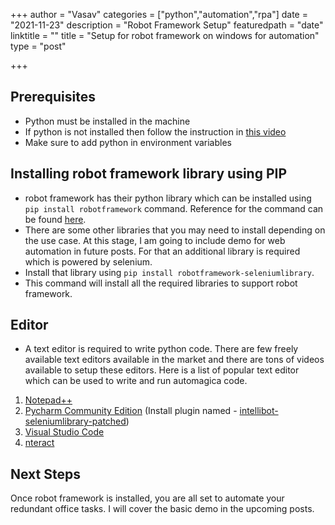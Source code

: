 +++
author = "Vasav"
categories = ["python","automation","rpa"]
date = "2021-11-23"
description = "Robot Framework Setup"
featuredpath = "date"
linktitle = ""
title = "Setup for robot framework on windows for automation"
type = "post"

+++

## Prerequisites
* Python must be installed in the machine
* If python is not installed then follow the instruction in [this video](https://www.youtube.com/watch?v=4Rx_JRkwAjY)
* Make sure to add python in environment variables

## Installing robot framework library using PIP
* robot framework has their python library which can be installed using ```pip install robotframework``` command. Reference for the command can be found [here](https://pypi.org/project/robotframework/).
* There are some other libraries that you may need to install depending on the use case. At this stage, I am going to include demo for web automation in future posts. For that an additional library is required which is powered by selenium. 
* Install that library using ```pip install robotframework-seleniumlibrary```.
* This command will install all the required libraries to support robot framework. 

## Editor
* A text editor is required to write python code. There are few freely available text editors available in the market and there are tons of videos available to setup these editors. Here is a list of popular text editor which can be used to write and run automagica code. 

1. [Notepad++](https://notepad-plus-plus.org/downloads/)
2. [Pycharm Community Edition](https://www.jetbrains.com/pycharm/download/#section=windows) (Install plugin named - [intellibot-seleniumlibrary-patched](https://plugins.jetbrains.com/plugin/10700-intellibot-seleniumlibrary-patched))
3. [Visual Studio Code](https://code.visualstudio.com/download)
4. [nteract](https://github.com/nteract/nteract/releases)

## Next Steps
Once robot framework is installed, you are all set to automate your redundant office tasks. I will cover the basic demo in the upcoming posts. 